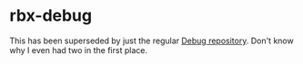 # rbx-debug

This has been superseded by just the regular [Debug repository](https://github.com/howmanysmall/Debug). Don't know why I even had two in the first place.
